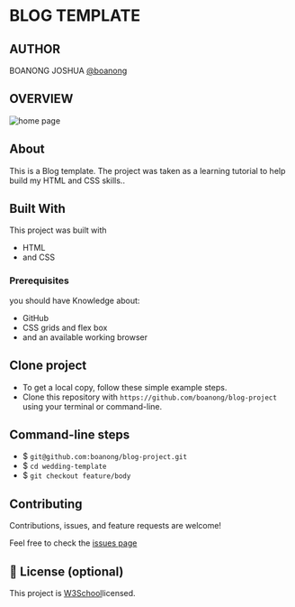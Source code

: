 # BLOG TEMPLATE

## AUTHOR
BOANONG JOSHUA
[@boanong](https://github.com/boanong)

## OVERVIEW
  ![home page](assets/images/preview.PNG)


## About

This is a Blog template. The project was taken as a learning tutorial to help build my HTML and CSS skills..

## Built With
  This project was built with
- HTML
- and CSS

### Prerequisites

 you should have Knowledge about:

- GitHub
- CSS grids and flex box
- and an available working browser

## Clone project

- To get a local copy, follow these simple example steps.
- Clone this repository with `https://github.com/boanong/blog-project` using your terminal or command-line.

## Command-line steps

- $ `git@github.com:boanong/blog-project.git`
- $ `cd wedding-template`
- $ `git checkout feature/body`

## Contributing

Contributions, issues, and feature requests are welcome!

Feel free to check the [issues page](https://github.com/boanong/blog-project/issues)

## 📝 License (optional)

This project is [W3School](./LICENSE)licensed.
